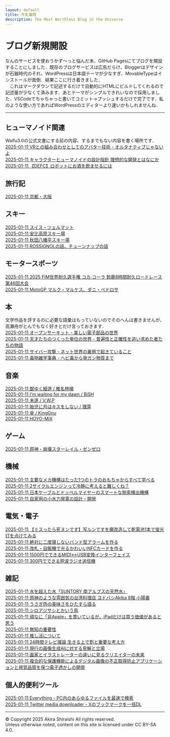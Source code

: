 ```yaml
---
layout: default
title: 牛乳電荷
description: The Most Worthless Blog in the Universe
---
```


# ブログ新規開設
なんのサービスを使おうかず～っと悩んだ末、GitHub Pagesにてブログを開設することにしました．既存のブログサービスは広告だらけ、Bloggerはデザインが石器時代のそれ、WordPressは日本語テーマが少なすぎ、MovableTypeはインストールが面倒．結果ここに行き着きました．  
　これはマークダウンで記述するだけで自動的にHTMLにビルドしてくれるので記述量が少なくて済みます．あとテーマがシンプルできれいなので採用しました．VSCodeでちゃちゃっと書いてコミット→プッシュするだけで完了です．私のような使い方であればWordPressのエディターより速いかもしれませんね．

--- 

## **ヒューマノイド関連**
Waifu3.0の公式文書にする前の内容、するまでもない内容を書く場所です．  
[2025-01-11 VRとの組み合わせとしてのアバター技術 - オルタナティブじゃないよ](/sample)  
[2025-01-11 キャラクターヒューマノイドの設計指針 理想的な開発とはなにか](/sample)  
[2025-01-11 【DEFC】ロボットにお酒を飲ませるには](/sample)  

## **旅行記**
[2025-01-11 京都・大阪](/sample)  

## **スキー**
[2025-01-11 スイス・ツェルマット](/sample)  
[2025-01-11 安比高原スキー場](/sample)  
[2025-01-11 秋田八幡平スキー場](/sample)  
[2025-01-11 ROSSIGNOLの話、チューンナップの話](/sample)  

## **モータースポーツ**
[2025-01-11 2025 FIM世界耐久選手権 コカ·コーラ 鈴鹿8時間耐久ロードレース 第46回大会](/sample)  
[2025-01-11 MotoGP マルク・マルケス、ダニ・ペドロサ](/sample)  

## **本**
文学作品を評するのに必要な語彙はもっていないのでそのへんは書きませんが、高瀬舟がとんでもなく好きとだけ言っておきます．  
[2025-01-11 オープンサーキット - 美しい電子部品の世界](/sample)  
[2025-01-11 天才たちのつくった単位の世界 - 普遍性と正確性を追い求めた者たちの物語](/sample)  
[2025-01-11 サイバー攻撃 - ネット世界の裏側で起きていること](/sample)  
[2025-01-11 毒物雑学事典 - ヘビ毒から発ガン物質まで](/sample)  

## **音楽**
[2025-01-11 獣ゆく細道 / 椎名林檎](/sample)  
[2025-01-11 I'm waiting for my dawn / BiSH](/sample)  
[2025-01-11 未遂 / V.W.P](/sample)  
[2025-01-11 胎児に月はキスをしない / 理芽](/sample)  
[2025-01-11 傘 / KingGnu](/sample)  
[2025-01-11 HOYO-MiX](/sample)  

## **ゲーム**
[2025-01-11 原神・崩壊スターレイル・ゼンゼロ](/sample)  

## **機械**
[2025-01-11 主要なメカ機構はたった1つのトラのおもちゃからすべて学べる](/sample)  
[2025-01-11 2サイクルエンジンって冷静に考えると難しくね？](/sample)  
[2025-01-11 日本ケーブルとドッペルマイヤーのスマートな脱索検出機構](/sample)  
[2025-01-11 自家用の小水力発電の設計・開発](/sample)  

## **電気・電子**
[2025-01-11 【ミスったら死ヌンです】写ルンですを魔改造して乾電池1本で蛍光灯を点けてみる](/sample)  
[2025-01-11 絶対に二度寝しないバンド型アラームを作る](/sample)  
[2025-01-11 改札・自販機で光るかわいいNFCカードを作る](/sample)  
[2025-01-11 1500円でできるMIDI↔USB変換インターフェイス](/sample)  
[2025-01-11 300円でできる短波ラジオ送信機](/sample)  

## **雑記**
[2025-01-11 水を超えた水「SUNTORY 南アルプスの天然水」](/sample)  
[2025-01-11 原神のような雰囲気の台湾料理店 ヨドバシAkiba 8階 小陽春](/sample)  
[2025-01-11 うさぎ肉の美味さをひたすら語る](/sample)  
[2025-01-11 シロアジサシとかいう鳥](/sample)  
[2025-01-11 頑なに「非Apple」を貫いているが、iPadだけは買う価値があると思う](/sample)  
[2025-01-11 無知の重要性](/sample)  
[2025-01-11 推し活について](/sample)  
[2025-01-11 24時間テレビ理論 生きる上で割と重要な考え方](/sample)  
[2025-01-11 現行の画像生成AIに対する見解と立場](/sample)  
[2025-01-11 画家とイラストレーターの違いに見るクリエイターの未来](/sample)  
[2025-01-11 複合的な保護機能によるデジタル画像の不正取得防止アプリケーションと視覚品質を保つ電子透かしの開発](/sample)  

## **個人的便利ツール**
[2025-01-11 Everything - PC内のあらゆるファイルを最速で検索](/sample)  
[2025-01-11 Twitter media downloader - Xのブックマークを一括DL](/sample)  

--- 
© Copyright 2025 Akira Shiraishi All rights reserved.  
Unless otherwise noted, content on this site is licensed under CC BY-SA 4.0.
